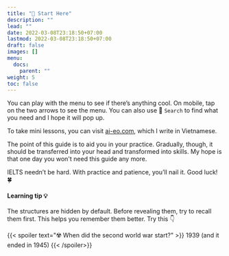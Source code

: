 ```yaml
---
title: "🌟 Start Here"
description: ""
lead: ""
date: 2022-03-08T23:18:50+07:00
lastmod: 2022-03-08T23:18:50+07:00
draft: false
images: []
menu:
  docs:
    parent: ""
weight: 5
toc: false
---
```


You can play with the menu to see if there’s anything cool. On mobile, tap on the two arrows to see the menu. You can also use 🔎 `Search` to find what you need and I hope it will pop up.

To take mini lessons, you can visit [ai-eo.com](https://ai-eo.com), which I write in Vietnamese.

The point of this guide is to aid you in your practice. Gradually, though, it should be transferred into your head and transformed into skills. My hope is that one day you won't need this guide any more.

IELTS needn’t be hard. With practice and patience, you’ll nail it. Good luck! 🍀

#### Learning tip 💡

The structures are hidden by default. Before revealing them, try to recall them first. This helps you remember them better. Try this 👇

{{< spoiler text="☢️ When did the second world war start?" >}}
1939 (and it ended in 1945)
{{< /spoiler>}}

